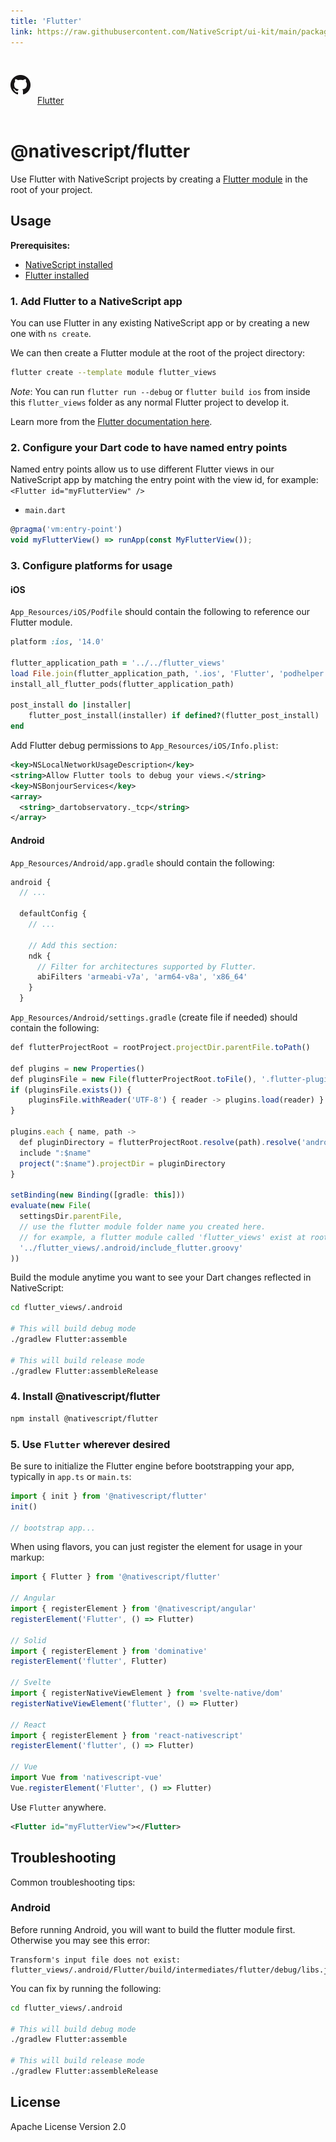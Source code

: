 ```yaml
---
title: 'Flutter'
link: https://raw.githubusercontent.com/NativeScript/ui-kit/main/packages/flutter/README.md
---
```


<div style="width: 100%; padding: 1.2em 0em">
	<img alt="github logo" src="../assets/images/github/GitHub-Mark-32px.png" style="display: inline; margin: 1em 0.5em 1em 0em">
	<a href="https://github.com/NativeScript/ui-kit/tree/main/packages/flutter" target="_blank" noopener>Flutter</a>
</div>

# @nativescript/flutter

Use Flutter with NativeScript projects by creating a [Flutter module](https://docs.flutter.dev/add-to-app) in the root of your project.

## Usage

**Prerequisites:**

- [NativeScript installed](https://beta.docs.nativescript.org/setup/)
- [Flutter installed](https://docs.flutter.dev/get-started/install)

### 1. Add Flutter to a NativeScript app

You can use Flutter in any existing NativeScript app or by creating a new one with `ns create`.

We can then create a Flutter module at the root of the project directory:

```bash
flutter create --template module flutter_views
```

_Note_: You can run `flutter run --debug` or `flutter build ios` from inside this `flutter_views` folder as any normal Flutter project to develop it.

Learn more from the [Flutter documentation here](https://docs.flutter.dev/add-to-app).

### 2. Configure your Dart code to have named entry points

Named entry points allow us to use different Flutter views in our NativeScript app by matching the entry point with the view id, for example: `<Flutter id="myFlutterView" />`

- `main.dart`

```ts
@pragma('vm:entry-point')
void myFlutterView() => runApp(const MyFlutterView());
```

### 3. Configure platforms for usage

#### iOS

`App_Resources/iOS/Podfile` should contain the following to reference our Flutter module.

```ruby
platform :ios, '14.0'

flutter_application_path = '../../flutter_views'
load File.join(flutter_application_path, '.ios', 'Flutter', 'podhelper.rb')
install_all_flutter_pods(flutter_application_path)

post_install do |installer|
    flutter_post_install(installer) if defined?(flutter_post_install)
end
```

Add Flutter debug permissions to `App_Resources/iOS/Info.plist`:

```xml
<key>NSLocalNetworkUsageDescription</key>
<string>Allow Flutter tools to debug your views.</string>
<key>NSBonjourServices</key>
<array>
  <string>_dartobservatory._tcp</string>
</array>
```

#### Android

`App_Resources/Android/app.gradle` should contain the following:

```ts
android {
  // ...

  defaultConfig {
    // ...

    // Add this section:
    ndk {
      // Filter for architectures supported by Flutter.
      abiFilters 'armeabi-v7a', 'arm64-v8a', 'x86_64'
    }
  }
```

`App_Resources/Android/settings.gradle` (create file if needed) should contain the following:

```ts
def flutterProjectRoot = rootProject.projectDir.parentFile.toPath()

def plugins = new Properties()
def pluginsFile = new File(flutterProjectRoot.toFile(), '.flutter-plugins')
if (pluginsFile.exists()) {
    pluginsFile.withReader('UTF-8') { reader -> plugins.load(reader) }
}

plugins.each { name, path ->
  def pluginDirectory = flutterProjectRoot.resolve(path).resolve('android').toFile()
  include ":$name"
  project(":$name").projectDir = pluginDirectory
}

setBinding(new Binding([gradle: this]))
evaluate(new File(
  settingsDir.parentFile,
  // use the flutter module folder name you created here.
  // for example, a flutter module called 'flutter_views' exist at root of project
  '../flutter_views/.android/include_flutter.groovy'
))
```

Build the module anytime you want to see your Dart changes reflected in NativeScript:

```bash
cd flutter_views/.android

# This will build debug mode
./gradlew Flutter:assemble

# This will build release mode
./gradlew Flutter:assembleRelease
```

### 4. Install @nativescript/flutter

```bash
npm install @nativescript/flutter
```

### 5. Use `Flutter` wherever desired

Be sure to initialize the Flutter engine before bootstrapping your app, typically in `app.ts` or `main.ts`:

```ts
import { init } from '@nativescript/flutter'
init()

// bootstrap app...
```

When using flavors, you can just register the element for usage in your markup:

```ts
import { Flutter } from '@nativescript/flutter'

// Angular
import { registerElement } from '@nativescript/angular'
registerElement('Flutter', () => Flutter)

// Solid
import { registerElement } from 'dominative'
registerElement('flutter', Flutter)

// Svelte
import { registerNativeViewElement } from 'svelte-native/dom'
registerNativeViewElement('flutter', () => Flutter)

// React
import { registerElement } from 'react-nativescript'
registerElement('flutter', () => Flutter)

// Vue
import Vue from 'nativescript-vue'
Vue.registerElement('Flutter', () => Flutter)
```

Use `Flutter` anywhere.

```xml
<Flutter id="myFlutterView"></Flutter>
```

## Troubleshooting

Common troubleshooting tips:

### Android

Before running Android, you will want to build the flutter module first. Otherwise you may see this error:

```cli
Transform's input file does not exist: flutter_views/.android/Flutter/build/intermediates/flutter/debug/libs.jar
```

You can fix by running the following:

```bash
cd flutter_views/.android

# This will build debug mode
./gradlew Flutter:assemble

# This will build release mode
./gradlew Flutter:assembleRelease
```

## License

Apache License Version 2.0
